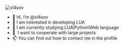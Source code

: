 ![vl4sov](https://raw.githubusercontent.com/vl4sov/vl4sov/main/vl4sov_wintrer.gif)
- 👋 Hi, I’m @vl4sov
- 👀 I am interested in developing LUA
- 🌱 I am currently studying LUA\Python\Web language
- 💞 ️ I want to cooperate with large projects
- 📫 You can find out how to contact me in the profile
